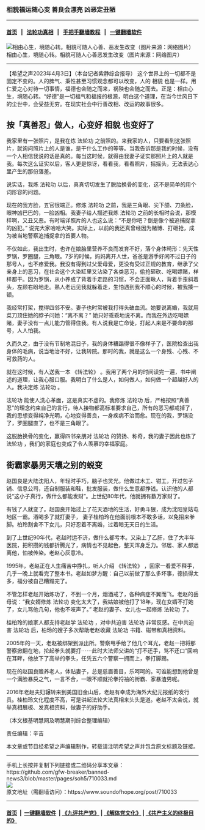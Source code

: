 ### 相貌福运随心变 善良会漂亮 凶恶定丑陋
------------------------

#### [首页](https://github.com/gfw-breaker/banned-news3/blob/master/README.md) &nbsp;&nbsp;|&nbsp;&nbsp; [法轮功真相](https://github.com/begood0513/basic/blob/master/README.md)  &nbsp;&nbsp;|&nbsp;&nbsp; [手把手翻墙教程](https://github.com/gfw-breaker/guides/wiki)  &nbsp;&nbsp;|&nbsp;&nbsp; [一键翻墙软件](https://github.com/gfw-breaker/nogfw/blob/master/README.md)  



<div><img alt="相由心生，境随心转。相貌可随人心善、恶发生改变（图片来源：网络图片）" src="https://img.soundofhope.org/2023-04/1680548486499.jpg"/>
<br/><figcaption class="caption">
 相由心生，境随心转。相貌可随人心善恶发生改变（图片来源：网络图片）
</figcaption></div><hr/>


<div><div class="Content__Wrapper sc-1bvya0-0 elmmKw article_body" data-checkusr="" itemprop="articleBody">
 <div id="post_place_1">
 </div>
 <p class="meta-top">
  <span class="meta">
   【希望之声2023年4月3日】（本台记者紫静综合报导）
  </span>
  这个世界上的一切都不是固定不变的。人的脾气、秉性甚至习惯观念都可以改变，人的
  <ok href="/term/12716">
   相貌
  </ok>
  也是一样。用仁爱之心对待一切事情，福德也会随之而来，祸殃也会随之而去。正是：相由心生，境随心转。“好德”是一切福气和福报的根源，明白这个道理，在当今世风日下的尘世中，会受益无穷。在现实社会中行善改相、改运的故事很多。
 </p>
 <h2>
  <strong>
   按「真善忍」做人，心变好
   <ok href="/term/12716">
    相貌
   </ok>
   也变好了
  </strong>
 </h2>
 <p>
  我家里有一张照片，是我在炼
  <ok href="/term/968">
   法轮功
  </ok>
  之前照的。来我家的人，只要看到这张照片，就询问照片上的人是谁，是干什么工作的等等。当我告诉那是我的时候，没有一个人相信我说的话是真的。每当这时候，就得由我妻子证实那照片上的人就是我。每次这么证实以后，客人更是惊讶，看看我，看看照片，摇摇头，无法表达心里产生的那份落差。
 </p>
 <p>
  说实话，我炼
  <ok href="/term/968">
   法轮功
  </ok>
  以后，真真切切发生了脱胎换骨的变化，这不是简单的用个词形容的问题。
 </p>
 <p>
  现在的我方脸，五官很端正。修炼
  <ok href="/term/968">
   法轮功
  </ok>
  之前，我是三角眼、尖下颌、刀条脸，眼神凶巴巴的，一脸凶相。我妻子给人描述我炼
  <ok href="/term/968">
   法轮功
  </ok>
  之前的长相时会说，那模样啊，又丑又恶。有时端详照片的人也这么说：“不是你吧？倒是像个被追捕捉拿的凶犯。” 说完大家哈哈大笑。实际上，以前的我还真曾经因为赌博、打砸抢，成为被当地警察追捕捉拿的首要人物。
 </p>
 <p>
  不仅如此，我出生时，也许在娘胎里营养不良而发育不好，落个身体畸形：先天性罗锅，罗圈腿，三角眼。7岁的时候，妈妈离开人世，爸爸是游手好闲不过日子的那号人，也不疼爱我。我没有得到过父爱母爱，更没有受过正规的教育，继承了父亲身上的恶习，在社会这个大染缸里又沾染了各类恶习，偷抢砸砍、吃喝嫖赌，样样都干。因为罗锅，从小养成了背着手走路的习惯，不会正面瞅人，背着手歪斜着头，左顾右盼地走。熟人老远见我就躲着走，生怕遇到我不顺心的时候，被我揍一顿。
 </p>
 <p>
  我经常打架，搅得四邻不安。妻子也时常被我打得头破血流。她要说离婚，我就用菜刀顶住她的脖子问她：“离不离？” 她只好乖乖地说不离。而我在外边吃喝嫖赌，妻子没有一点儿能力管得住我。有人说我是亡命徒，打起人来是不要命的那号，人人怕我。
 </p>
 <p>
  久而久之，由于没有节制地混日子，我的身体糟蹋得很不像样子了，医院检查出我身体的毛病，说当地治不好，让我转院。那时的我，就是这么一个身残、心残、不可救药的人。
 </p>
 <p>
  就在这时候，有人送我一本
  <ok href="https://www.tiantibooks.org/products/zhuan-falun-simplified-chinese">
   《转法轮》
  </ok>
  。我用了两个月的时间读完一遍，书中阐述的道理，让我心服口服。我明白了什么是人，如何做人，如何做一个超越好人的人。我决定炼
  <ok href="/term/968">
   法轮功
  </ok>
  。
 </p>
 <p>
  <ok href="/term/968">
   法轮功
  </ok>
  能使人洗心革面，这是真实不虚的。我修炼
  <ok href="/term/968">
   法轮功
  </ok>
  后，严格按照“真善忍”的理念约束自己的言行，待人接物都高标准要求自己，所有的恶习都戒掉了，我的思想变得纯净光明，心地变得善良，一身疾病不治而愈。现在的我，罗锅没了，罗圈腿直了，也不是三角眼了。
 </p>
 <p>
  这脱胎换骨的变化，赢得四邻亲朋对
  <ok href="/term/968">
   法轮功
  </ok>
  的赞扬、称奇，我的妻子因此也炼了
  <ok href="/term/968">
   法轮功
  </ok>
  ，我们的家庭也变成了令人羡慕的幸福家庭。
 </p>
 <h2>
  <strong>
   街霸家暴男天壤之别的蜕变
  </strong>
 </h2>
 <p>
  赵国良是大陆沈阳人，年轻时手巧，脑子也灵光。他做过木工、钳工，开过包子铺、信息公司，还自制服装和鞋，批发服装，做什么生意都挣钱。认识他的人都说“这小子真行，做什么都能发财”。上世纪80年代，他就拥有数万家财了。
 </p>
 <p>
  有钱了人就变了。赵国良开始过上了花天酒地的生活，好勇斗狠，成为沈阳皇姑屯地区一霸。酒喝多了就打妻子， 妻子桂柏玲在他面前根本不敢多话，以免招来拳脚。柏玲割舍不下女儿，只好忍着不离婚，过着暗无天日的生活。
 </p>
 <p>
  到了上世纪90年代，老赵时运不济，做什么都亏本。又染上了乙肝，住了大半年医院，把积攒的钱都折腾光了，病情也不见起色，整天浑身乏力。邻居、家人都远离他，怕被传染。老赵心灰意冷。
 </p>
 <p>
  1995年，老赵正在人生痛苦中挣扎，听人介绍
  <ok href="/term/30275">
   《转法轮》
  </ok>
  ，回家一看爱不释手，几乎一晚上就看完了整本书。老赵如梦方醒：自己以前做了那么多坏事，德损得太多，福分被自己糟蹋完了。
 </p>
 <p>
  不管怎样老赵开始炼功了，不到一个月，烟酒戒了，各种病症不翼而飞。老赵的岳母说：“我女婿修炼
  <ok href="/term/968">
   法轮功
  </ok>
  变化太大了，我姑娘被他打了18年，现在女婿不打她了，女儿骂他几句，他也不吱声了。” 老赵的妻子、女儿也一起修炼
  <ok href="/term/968">
   法轮功
  </ok>
  了。
 </p>
 <p>
  桂柏玲的娘家人都支持老赵学
  <ok href="/term/968">
   法轮功
  </ok>
  ，对中共迫害
  <ok href="/term/968">
   法轮功
  </ok>
  非常反感。在中共迫害
  <ok href="/term/968">
   法轮功
  </ok>
  后，柏玲的嫂子多次帮助老赵收藏
  <ok href="/term/968">
   法轮功
  </ok>
  书籍、磁带和真相资料。
 </p>
 <p>
  2005年的一天，老赵被绑架到派出所。警察甩手给了他几个耳光，老赵一把将那警察掀翻在地，抡起拳头就要打⋯⋯此时大法师父讲的“打不还手，骂不还口”回响在耳畔，他放下了高举的拳头，任凭五六个警察一拥而上，拳打脚踢。
 </p>
 <p>
  现在的赵国良赡养老人，体贴妻子，总是慈眉善目，乐呵呵的。可谁能想到他曾是一个满脸暴戾之气，一言不合，一眼不顺就抡拳捋袖的街霸、家暴渣男呢。
 </p>
 <p>
  2016年老赵夫妇辗转来到美国旧金山后，老赵有幸成为海外大纪元报纸的发行员。桂柏玲文化程度不高，可是讲起法轮大法真相来头头是道。老赵不太会说，就举真相展板、发真相资料，做妻子的好助手。
 </p>
 <p>
  （本文根基明慧网及明慧期刊综合整理编辑）
 </p>
 <p class="meta-btm">
  责任编辑：辛吉
 </p>
 <p class="meta-btm">
  本文章或节目经希望之声编辑制作，转载请注明希望之声并包含原文标题及链接。
 </p>
</div>
</div>
<hr/>
手机上长按并复制下列链接或二维码分享本文章：<br/>
https://github.com/gfw-breaker/banned-news3/blob/master/pages/soh5/710033.md <br/>
<a href='https://github.com/gfw-breaker/banned-news3/blob/master/pages/soh5/710033.md'><img src='https://github.com/gfw-breaker/banned-news3/blob/master/pages/soh5/710033.md.png'/></a> <br/>
原文地址（需翻墙访问）：https://www.soundofhope.org/post/710033


------------------------
#### [首页](https://github.com/gfw-breaker/banned-news3/blob/master/README.md) &nbsp;|&nbsp; [一键翻墙软件](https://github.com/gfw-breaker/nogfw/blob/master/README.md) &nbsp;| [《九评共产党》](https://github.com/gfw-breaker/9ping.md/blob/master/README.md#九评之一评共产党是什么) | [《解体党文化》](https://github.com/gfw-breaker/jtdwh.md/blob/master/README.md) | [《共产主义的终极目的》](https://github.com/gfw-breaker/gczydzjmd.md/blob/master/README.md)


<img src='http://gfw-breaker.win/banned-news3/pages/soh5/710033.md' width='0px' height='0px'/>